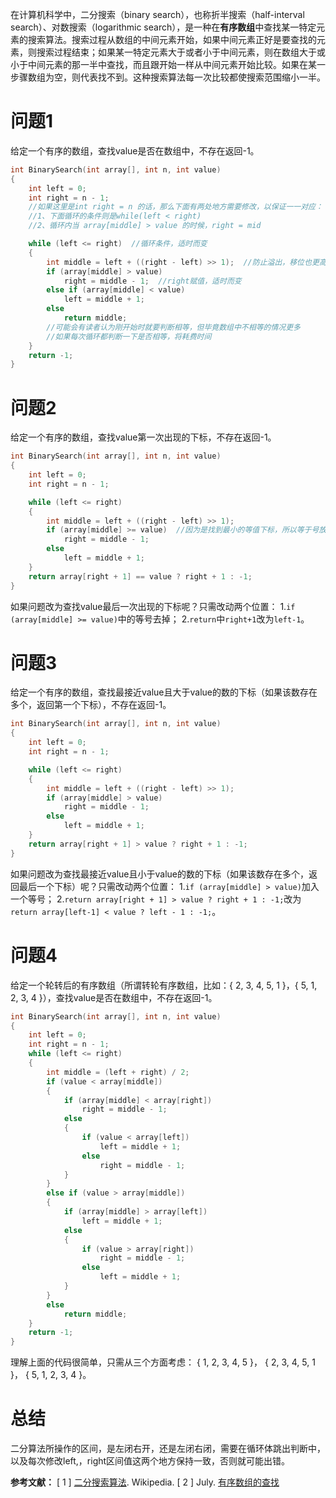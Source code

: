 在计算机科学中，二分搜索（binary search），也称折半搜索（half-interval search）、对数搜索（logarithmic search），是一种在**有序数组**中查找某一特定元素的搜索算法。搜索过程从数组的中间元素开始，如果中间元素正好是要查找的元素，则搜索过程结束；如果某一特定元素大于或者小于中间元素，则在数组大于或小于中间元素的那一半中查找，而且跟开始一样从中间元素开始比较。如果在某一步骤数组为空，则代表找不到。这种搜索算法每一次比较都使搜索范围缩小一半。


<!--more-->


# 问题1
给定一个有序的数组，查找value是否在数组中，不存在返回-1。
```c++
int BinarySearch(int array[], int n, int value)
{
	int left = 0;
	int right = n - 1;
	//如果这里是int right = n 的话，那么下面有两处地方需要修改，以保证一一对应：
	//1、下面循环的条件则是while(left < right)
	//2、循环内当 array[middle] > value 的时候，right = mid

	while (left <= right)  //循环条件，适时而变
	{
		int middle = left + ((right - left) >> 1);  //防止溢出，移位也更高效。同时，每次循环都需要更新。
		if (array[middle] > value)
			right = middle - 1;  //right赋值，适时而变
		else if (array[middle] < value)
			left = middle + 1;
		else
			return middle;
		//可能会有读者认为刚开始时就要判断相等，但毕竟数组中不相等的情况更多
		//如果每次循环都判断一下是否相等，将耗费时间
	}
	return -1;
}
```
# 问题2
给定一个有序的数组，查找value第一次出现的下标，不存在返回-1。
```c++
int BinarySearch(int array[], int n, int value)
{
	int left = 0;
	int right = n - 1;

	while (left <= right)  
	{
		int middle = left + ((right - left) >> 1);
		if (array[middle] >= value)  //因为是找到最小的等值下标，所以等于号放在这里
			right = middle - 1;
		else
			left = middle + 1;
	}
	return array[right + 1] == value ? right + 1 : -1;
}
```
如果问题改为查找value最后一次出现的下标呢？只需改动两个位置：
1.`if (array[middle] >= value)`中的等号去掉；
2.`return`中`right+1`改为`left-1`。
# 问题3
给定一个有序的数组，查找最接近value且大于value的数的下标（如果该数存在多个，返回第一个下标），不存在返回-1。
```c++
int BinarySearch(int array[], int n, int value)
{
	int left = 0;
	int right = n - 1;

	while (left <= right)  
	{
		int middle = left + ((right - left) >> 1);
		if (array[middle] > value)
			right = middle - 1;
		else
			left = middle + 1;
	}
	return array[right + 1] > value ? right + 1 : -1;
}
```
如果问题改为查找最接近value且小于value的数的下标（如果该数存在多个，返回最后一个下标）呢？只需改动两个位置：
1.`if (array[middle] > value)`加入一个等号；
2.`return array[right + 1] > value ? right + 1 : -1;`改为`return array[left-1] < value ? left - 1 : -1;`。

# 问题4
给定一个轮转后的有序数组（所谓转轮有序数组，比如：{ 2, 3, 4, 5, 1 }，{ 5, 1, 2, 3, 4 }），查找value是否在数组中，不存在返回-1。
```c++
int BinarySearch(int array[], int n, int value)
{
	int left = 0;
	int right = n - 1;
	while (left <= right)
	{
		int middle = (left + right) / 2;
		if (value < array[middle])
		{
			if (array[middle] < array[right])
				right = middle - 1;
			else
			{
				if (value < array[left])
					left = middle + 1;
				else
					right = middle - 1;
			}
		}
		else if (value > array[middle])
		{
			if (array[middle] > array[left])
				left = middle + 1;
			else
			{
				if (value > array[right])
					right = middle - 1;
				else
					left = middle + 1;
			}
		}
		else
			return middle;
	}
	return -1;
} 
```
理解上面的代码很简单，只需从三个方面考虑：
{ 1, 2, 3, 4, 5 }，
{ 2, 3, 4, 5, 1 }，
{ 5, 1, 2, 3, 4 }。

# 总结
二分算法所操作的区间，是左闭右开，还是左闭右闭，需要在循环体跳出判断中，以及每次修改left,，right区间值这两个地方保持一致，否则就可能出错。

**参考文献：**
[ 1 ] [二分搜索算法](https://zh.wikipedia.org/wiki/%E4%BA%8C%E5%88%86%E6%90%9C%E7%B4%A2%E7%AE%97%E6%B3%95). Wikipedia.
[ 2 ] July. [有序数组的查找](https://github.com/julycoding/The-Art-Of-Programming-By-July/blob/master/ebook/zh/04.01.md)